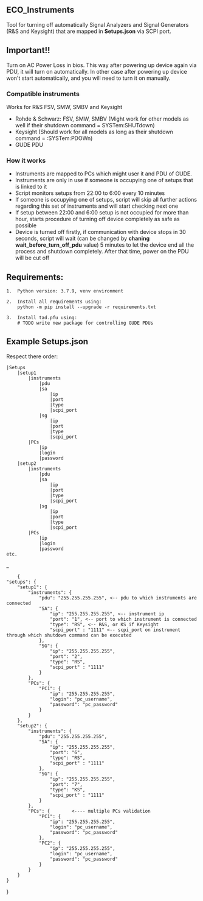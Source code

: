 ## ECO_Instruments
Tool for turning off automatically Signal Analyzers and Signal Generators (R&S and Keysight) that are mapped in <b>Setups.json</b>
via SCPI port.

## Important!!
Turn on AC Power Loss in bios. This way after powering up device again via PDU, it will turn on automatically.
In other case after powering up device won't start automatically, and you will need to turn it on manually.

### Compatible instruments
Works for R&S FSV, SMW, SMBV and Keysight
- Rohde & Schwarz: FSV, SMW, SMBV (Might work for other models as well if their shutdown command = SYSTem:SHUTdown)
- Keysight (Should work for all models as long as their shutdown command = :SYSTem:PDOWn)
- GUDE PDU

### How it works
- Instruments are mapped to PCs which might user it and PDU of GUDE.
- Instruments are only in use if someone is occupying one of setups that is linked to it
- Script monitors setups from 22:00 to 6:00 every 10 minutes
- If someone is occupying one of setups, script will skip all further actions regarding this set of instruments and will start checking next one
- If setup between 22:00 and 6:00 setup is not occupied for more than hour, starts procedure of turning off device completely as safe as possible
- Device is turned off firstly, if communication with device stops in 30 seconds, script will wait (can be changed by <b>chaning wait_before_turn_off_pdu</b> 
 value) 5 minutes to let the device end all the process and shutdown completely. After that time, power on the PDU will be cut off

## Requirements:

    1.  Python version: 3.7.9, venv environment
    
    2.  Install all requirements using:
        python -m pip install --upgrade -r requirements.txt
    
    3.  Install tad.pfu using:
        # TODO write new package for controlling GUDE PDUs

## Example Setups.json

Respect there order:

    |Setups
        |setup1
            |instruments
                |pdu
                |sa
                    |ip
                    |port
                    |type
                    |scpi_port
                |sg
                    |ip
                    |port
                    |type
                    |scpi_port
            |PCs
                |ip
                |login
                |password
        |setup2
            |instruments
                |pdu
                |sa
                    |ip
                    |port
                    |type
                    |scpi_port
                |sg
                    |ip
                    |port
                    |type
                    |scpi_port
            |PCs
                |ip
                |login
                |password
    etc.

_

        {
	"setups": {
		"setup1": {
			"instruments": {
				"pdu": "255.255.255.255", <-- pdu to which instruments are connected
				"SA": {
					"ip": "255.255.255.255", <-- instrument ip
					"port": "1", <-- port to which instrument is connected
					"type": "RS", <-- R&S, or KS if Keysight
					"scpi_port" : "1111" <-- scpi_port on instrument through which shutdown command can be executed
				},
				"SG": {
					"ip": "255.255.255.255",
					"port": "2",
					"type": "RS",
					"scpi_port" : "1111"
				}
			},
			"PCs": {
				"PC1": {
					"ip": "255.255.255.255",
					"login": "pc_username",
					"password": "pc_password"
				}
			}
		},
		"setup2": {
			"instruments": {
				"pdu": "255.255.255.255",
				"SA": {
					"ip": "255.255.255.255",
					"port": "6",
					"type": "RS",
					"scpi_port" : "1111"
				},
				"SG": {
					"ip": "255.255.255.255",
					"port": "7",
					"type": "KS",
					"scpi_port" : "1111"
				}
			},
			"PCs": {        <---- multiple PCs validation
				"PC1": {
					"ip": "255.255.255.255",
					"login": "pc_username",
					"password": "pc_password"
				},
				"PC2": {
					"ip": "255.255.255.255",
					"login": "pc_username",
					"password": "pc_password"
				}
			}
		}
	}
}